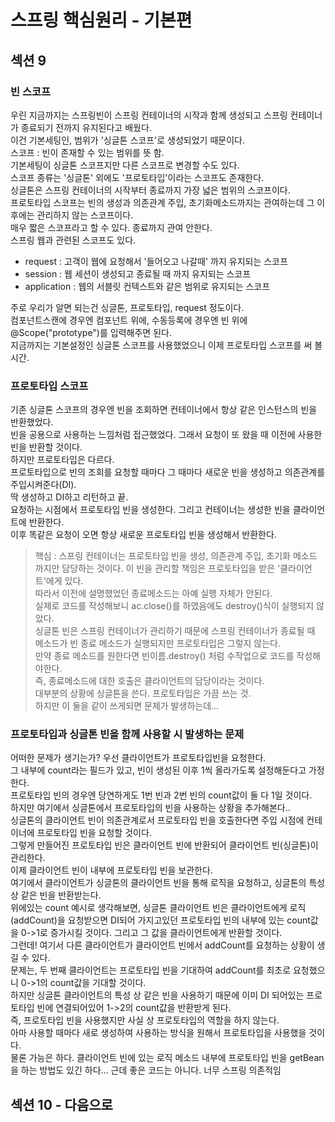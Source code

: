 # 스프링 핵심원리 - 기본편  
## 섹션 9  
### 빈 스코프  
우린 지금까지는 스프링빈이 스프링 컨테이너의 시작과 함께 생성되고 스프링 컨테이너가 종료되기 전까지 유지된다고 배웠다.  
이건 기본세팅인, 범위가 '싱글톤 스코프'로 생성되었기 때문이다.  
스코프 : 빈이 존재할 수 있는 범위를 뜻 함.  
기본세팅이 싱글톤 스코프지만 다른 스코프로 변경할 수도 있다.  
스코프 종류는 '싱글톤' 외에도 '프로토타입'이라는 스코프도 존재한다.  
싱글톤은 스프링 컨테이너의 시작부터 종료까지 가장 넓은 범위의 스코프이다.  
프로토타입 스코프는 빈의 생성과 의존관계 주입, 초기화메소드까지는 관여하는데 그 이후에는 관리하지 않는 스코프이다.  
매우 짧은 스코프라고 할 수 있다. 종료까지 관여 안한다.  
스프링 웹과 관련된 스코프도 있다.  
- request : 고객이 웹에 요청해서 '들어오고 나갈때' 까지 유지되는 스코프  
- session : 웹 세션이 생성되고 종료될 때 까지 유지되는 스코프  
- application : 웹의 서블릿 컨텍스트와 같은 범위로 유지되는 스코프  

주로 우리가 알면 되는건 싱글톤, 프로토타입, request 정도이다.  
컴포넌트스캔에 경우엔 컴포넌트 위에, 수동등록에 경우엔 빈 위에 @Scope("prototype")를 입력해주면 된다.  
지금까지는 기본설정인 싱글톤 스코프를 사용했었으니 이제 프로토타입 스코프를 써 볼 시간.  

### 프로토타입 스코프  
기존 싱글톤 스코프의 경우엔 빈을 조회하면 컨테이너에서 항상 같은 인스턴스의 빈을 반환했었다.  
빈을 공용으로 사용하는 느낌처럼 접근했었다. 그래서 요청이 또 왔을 때 이전에 사용한 빈을 반환할 것이다.  
하지만 프로토타입은 다르다.  
프로토타입으로 빈의 조회를 요청할 때마다 그 때마다 새로운 빈을 생성하고 의존관계를 주입시켜준다(DI).  
딱 생성하고 DI하고 리턴하고 끝.  
요청하는 시점에서 프로토타입 빈을 생성한다. 그리고 컨테이너는 생성한 빈을 클라이언트에 반환한다.  
이후 똑같은 요청이 오면 항상 새로운 프로토타입 빈을 생성해서 반환한다.  
> 핵심 : 스프링 컨테이너는 프로토타입 빈을 생성, 의존관계 주입, 초기화 메소드 까지만 담당하는 것이다. 이 빈을 관리할 책임은 프로토타입을 받은 '클라이언트'에게 있다.  
따라서 이전에 설명했었던 종료메소드는 아예 실행 자체가 안된다.  
실제로 코드를 작성해보니 ac.close()를 하였음에도 destroy()식이 실행되지 않았다.  
싱글톤 빈은 스프링 컨테이너가 관리하기 때문에 스프링 컨테이너가 종료될 때 메소드가 빈 종료 메소드가 실행되지만 프로토타입은 그렇지 않는다.  
만약 종료 메소드를 원한다면 빈이름.destroy() 처럼 수작업으로 코드를 작성해야한다.  
즉, 종료메소드에 대한 호출은 클라이언트의 담당이라는 것이다.  
대부분의 상황에 싱글톤을 쓴다. 프로토타입은 가끔 쓰는 것.  
하지만 이 둘을 같이 쓰게되면 문제가 발생하는데...  

### 프로토타입과 싱글톤 빈을 함께 사용할 시 발생하는 문제  
어떠한 문제가 생기는가? 우선 클라이언트가 프로토타입빈을 요청한다.  
그 내부에 count라는 필드가 있고, 빈이 생성된 이후 1씩 올라가도록 설정해둔다고 가정한다.  
프로토타입 빈의 경우엔 당연하게도 1번 빈과 2번 빈의 count값이 둘 다 1일 것이다.  
하지만 여기에서 싱글톤에서 프로토타입의 빈을 사용하는 상황을 추가해본다..  
싱글톤의 클라이언트 빈이 의존관계로서 프로토타입 빈을 호출한다면 주입 시점에 컨테이너에 프로토타입 빈을 요청할 것이다.  
그렇게 만들어진 프로토타입 빈은 클라이언트 빈에 반환되어 클라이언트 빈(싱글톤)이 관리한다.  
이제 클라이언트 빈이 내부에 프로토타입 빈을 보관한다.  
여기에서 클라이언트가 싱글톤의 클라이언트 빈을 통해 로직을 요청하고, 싱글톤의 특성 상 같은 빈을 반환받는다.  
위에있는 count 예시로 생각해보면, 싱글톤 클라이언트 빈은 클라이언트에게 로직(addCount)을 요청받으면 DI되어 가지고있던 프로토타입 빈의 내부에 있는 count값을 0->1로 증가시킬 것이다. 그리고 그 값을 클라이언트에게 반환할 것이다.  
그런데! 여기서 다른 클라이언트가 클라이언트 빈에서 addCount를 요청하는 상황이 생길 수 있다.  
문제는, 두 번째 클라이언트는 프로토타입 빈을 기대하여 addCount를 최초로 요청했으니 0->1의 count값을 기대할 것이다.  
하지만 싱글톤 클라이언트의 특성 상 같은 빈을 사용하기 때문에 이미 DI 되어있는 프로토타입 빈에 연결되어있어 1->2의 count값을 반환받게 된다.  
즉, 프로토타입 빈을 사용했지만 사실 상 프로토타입의 역할을 하지 않는다.  
아마 사용할 때마다 새로 생성하여 사용하는 방식을 원해서 프로토타입을 사용했을 것이다.  
물론 가능은 하다. 클라이언트 빈에 있는 로직 메소드 내부에 프로토타입 빈을 getBean을 하는 방법도 있긴 하다... 근데 좋은 코드는 아니다. 너무 스프링 의존적임  



## 섹션 10 - 다음으로  
